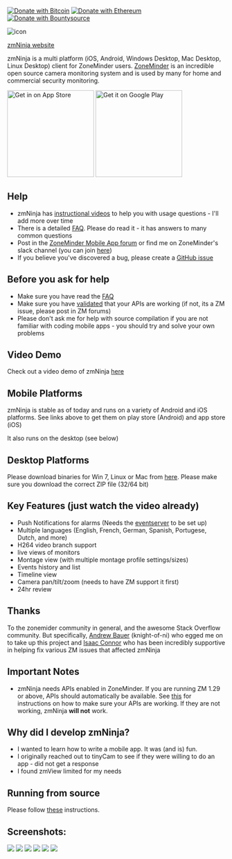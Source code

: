 [![Donate with Bitcoin](https://en.cryptobadges.io/badge/micro/32YBHDAnnDUWwjsscJQQ1Z92UWJgpsDF86)](https://en.cryptobadges.io/donate/32YBHDAnnDUWwjsscJQQ1Z92UWJgpsDF86) [![Donate with Ethereum](https://en.cryptobadges.io/badge/micro/0x86A5cB50158EFDbd1eCDa872290A7B58857B267a)](https://en.cryptobadges.io/donate/0x86A5cB50158EFDbd1eCDa872290A7B58857B267a) [![Donate with Bountysource](https://img.shields.io/badge/Donate-BountySource-brightgreen.svg)](https://www.bountysource.com/teams/zmninja/)


![](https://github.com/pliablepixels/zmNinja/blob/master/sample_images/zmn.png?raw=true "icon") 

[zmNinja website](http://pliablepixels.github.io)

zmNinja is a multi platform (iOS, Android, Windows Desktop, Mac Desktop, Linux Desktop) client for ZoneMinder users.
[ZoneMinder](http://www.zoneminder.com) is an incredible open source camera monitoring system and is used
by many for home and commercial security monitoring. 


<a href="https://itunes.apple.com/us/app/zmninja-pro/id1067914954?mt=8"><img src="http://www.pbase.com/arjunrc/image/162132546/original.jpg" width="200px" alt="Get in on App Store"></a>
<a href="https://play.google.com/store/apps/details?id=com.pliablepixels.zmninja_pro&hl=en&utm_source=global_co&utm_medium=prtnr&utm_content=Mar2515&utm_campaign=PartBadge&pcampaignid=MKT-Other-global-all-co-prtnr-py-PartBadge-Mar2515-1"><img alt="Get it on Google Play" src="https://play.google.com/intl/en_us/badges/images/generic/en-play-badge.png" width="200px"/></a>



Help
-----
* zmNinja has [instructional videos](https://github.com/pliablepixels/zmNinja/wiki/Help-Videos-for-zmNinja) to help you with usage questions - I'll add more over time
* There is a detailed [FAQ](https://github.com/pliablepixels/zmNinja/wiki/FAQ). Please do read it - it has answers to many common questions
* Post in the [ZoneMinder Mobile App forum](https://forums.zoneminder.com/viewforum.php?f=33) or find me on ZoneMinder's slack channel (you can join [here](http://zoneminder-chat.herokuapp.com/))
* If you believe you've discovered a bug, please create a [GitHub issue](https://github.com/pliablepixels/zmNinja/issues/)

Before you ask for help
-----------------------
* Make sure you have read the [FAQ](https://github.com/pliablepixels/zmNinja/wiki/FAQ)
* Make sure you have [validated](https://github.com/pliablepixels/zmNinja/wiki/Validating-if-APIs-work-on-ZM) that your APIs are working (if not, its a ZM issue, please post in ZM forums)
* Please don't ask me for help with source compilation if you are not familiar with coding mobile apps - you should try and solve your own problems


Video Demo
-------------
Check out a video demo of zmNinja [here](https://youtu.be/prtA_mv68Ok)

Mobile Platforms
---------------------------
zmNinja is  stable as of today and runs on a variety of Android and iOS platforms.
See links above to get them on play store (Android) and app store (iOS)

It also runs on the desktop (see below)

Desktop Platforms
-----------------
Please download binaries for Win 7, Linux or Mac from [here](https://github.com/pliablepixels/zmNinja/releases). 
Please make sure you download the correct ZIP file (32/64 bit)


Key Features (just watch the video already)
--------------------------------------------
* Push Notifications for alarms (Needs the [eventserver](https://github.com/pliablepixels/zmeventserver) to be set up)
* Multiple languages (English, French, German, Spanish, Portugese, Dutch, and more)
* H264 video branch support 
* live views of monitors
* Montage view (with multiple montage profile settings/sizes)
* Events history and list
* Timeline view
* Camera pan/tilt/zoom (needs to have ZM support it first)
* 24hr review 

Thanks
------
To the zonemider community in general, and the awesome Stack Overflow community.
But specifically, [Andrew Bauer](https://github.com/knight-of-ni) (knight-of-ni) who egged me on to take up this project and [Isaac Connor](http://github.com/connortechnology/) who has been incredibly supportive in helping fix various ZM issues that affected zmNinja

Important Notes
---------------
* zmNinja needs APIs enabled in ZoneMinder. If you are running ZM 1.29 or above, APIs should automatically be available. See [this](https://github.com/pliablepixels/zmNinja/wiki/Validating-if-APIs-work-on-ZM) for instructions on how to make sure your APIs are working. If they are not working, zmNinja **will not** work.


Why did I develop zmNinja?
------------------------------
* I wanted to learn how to write a mobile app. It was (and is) fun. 
* I originally reached out to tinyCam to see if they were willing to do an app - did not get a response
* I found zmView limited for my needs

Running from source
----------------------
Please follow [these](https://github.com/pliablepixels/zmNinja/wiki/Running-zmNinja-from-Source) instructions.


Screenshots:
------------
![](https://github.com/pliablepixels/zmNinja/blob/master/sample_images/IMG_0757.PNG?raw=true)
![](https://github.com/pliablepixels/zmNinja/blob/master/sample_images/IMG_0758.PNG?raw=true)
![](https://github.com/pliablepixels/zmNinja/blob/master/sample_images/IMG_0759.PNG?raw=true)
![](https://github.com/pliablepixels/zmNinja/blob/master/sample_images/IMG_0760.PNG?raw=true)
![](https://github.com/pliablepixels/zmNinja/blob/master/sample_images/IMG_0761.PNG?raw=true)
![](https://github.com/pliablepixels/zmNinja/blob/master/sample_images/IMG_0762.PNG?raw=true)



